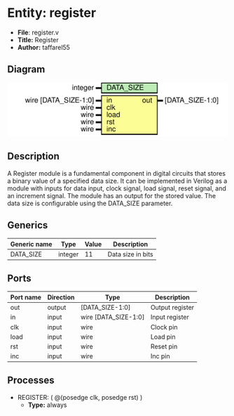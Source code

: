 
# Entity: register 
- **File**: register.v
- **Title:**  Register
- **Author:**  taffarel55

## Diagram
![Diagram](register.svg "Diagram")
## Description

A Register module is a fundamental component in digital
circuits that stores a binary value of a specified data size.
It can be implemented in Verilog as a module with inputs for
data input, clock signal, load signal, reset signal, and an
increment signal. The module has an output for the stored
value. The data size is configurable using the DATA_SIZE
parameter.

## Generics

| Generic name | Type    | Value | Description       |
| ------------ | ------- | ----- | ----------------- |
| DATA_SIZE    | integer | 11    | Data size in bits |

## Ports

| Port name | Direction | Type                 | Description     |
| --------- | --------- | -------------------- | --------------- |
| out       | output    | [DATA_SIZE-1:0]      | Output register |
| in        | input     | wire [DATA_SIZE-1:0] | Input register  |
| clk       | input     | wire                 | Clock pin       |
| load      | input     | wire                 | Load pin        |
| rst       | input     | wire                 | Reset pin       |
| inc       | input     | wire                 | Inc pin         |

## Processes
- REGISTER: ( @(posedge clk, posedge rst) )
  - **Type:** always
